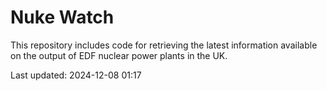 # Nuke Watch

This repository includes code for retrieving the latest information available on the output of EDF nuclear power plants in the UK.

Last updated: 2024-12-08 01:17